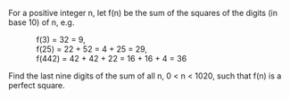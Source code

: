   <p>For a positive integer n, let f(n) be the sum of the squares of the digits (in base 10) of n, e.g.</p>  <p style="margin-left:50px;">f(3) = 32 = 9,<br />  f(25) = 22 + 52 = 4 + 25 = 29,<br />  f(442) = 42 + 42 + 22 = 16 + 16 + 4 = 36</p>  <p>Find the last nine digits of the sum of all n, 0 &lt; n &lt; 1020, such that f(n) is a perfect square.</p>  